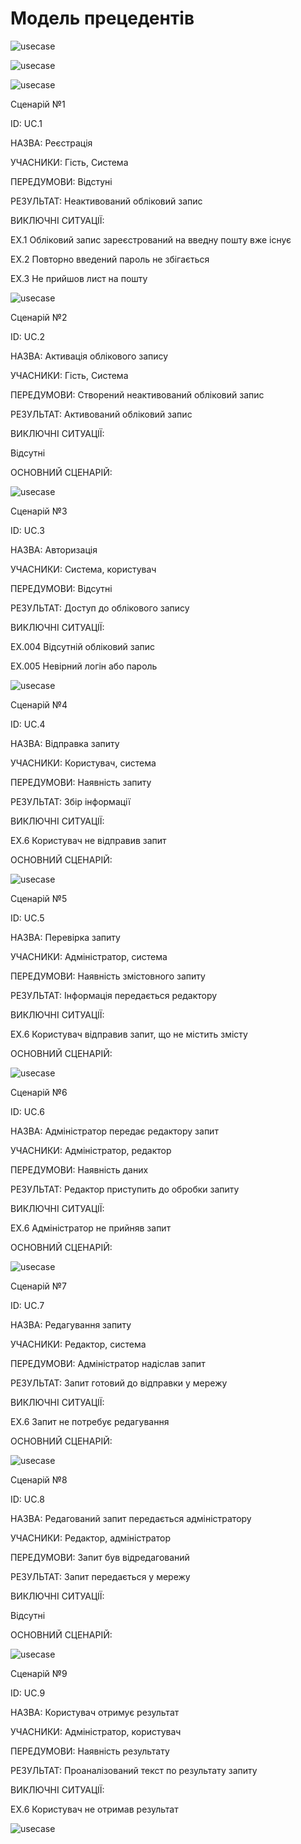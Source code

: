 # Модель прецедентів
![usecase](http://www.plantuml.com/plantuml/png/VLAnJW915EptApPOKt07BQ7p0uoTpGMN2Z7XeBCumA05yOmQJ4oCXJzmEIMWAFp2spzothBURR7GtSxCcvdTTwru4FK7mukkYDg3oxwiqAEUwv4Uwrb5Hh4iZuNWXJOwePL19vHJfc-Cr4S88Nomh0whLqt77BfXhDfHh13m34b22_rakCGEZOr5Qg9EZckE_WrQwEc3rZgbNprXhQGbPO0oW3C6ptfIp_5nRUhym76Az3j9MnmtKe-CIywDR4OWZvJgT9HoiXxWyMb6ChHQbKbRFjZ1qBtDEtlI5ojtz6dDPGklDRT3lzIg0kd8NlaUg7px_uRaIaDFqIa_7byL5qgTYaZ9xLZTaT_3415Wbn9p2_hUxSjA6qM2A9V6MspoBZnOuC72VJz3bsayYvzbBjZ36J8yHDOFaGtHKhrp_Fr_)

![usecase](http://www.plantuml.com/plantuml/png/bP9FJeOm5CJtFKN3oc_nBGJS6YxX0OYoyqy2k2zSG5UuKgu0IcCLn2lCkv7l4N7Nf6wQTEOthzEcMLNdPNr_Swtoo_gkr14UCM6X3b_KKKCj6GpKOYKJwRpIVbkf23rl7JxOV63HQRnZm3SSjLluvA8gJW_CFRCyoG3C67naB6GFImOMhqmRE1-R2FkorN5OzfahHZAoOeQLnffrYqzgnFyBfn9-mlXxrDk_mcS7fVoFee_7y_tQ0LGSH2L1L1f2IVsikBtY3_03)

![usecase](http://www.plantuml.com/plantuml/png/ZPCzJiD048NxFSKe5IvMmYb8QAnSWWDO91q_Kknq5C4S08aY3GY96vXWWucDSuNP6_56newrMAiKMMNdlMyzyxoUHN6uZ5VNLogyZ6-NDE8Npla7lum_EJVh4OKHsSNE_6msg7_mrcpClKaQirLKQiHl9k4jrsRD1VuLX2Kbc5BEnCGbfsqzvnqesOXENFCxCAoeFyW3wEGYMfnvEFNL978YLmtTzvRICAJltf4TFF46MWAsbssBILCr7BBTTUXKq2SCcF4UtXI68t2IGRcIN9fC10K6Vs-cSqyfEsdIAntyJUmG9ovnwXBnqA4a4Hb_OQqmLMaUGHnoxBNidtf2Tx4Nrbiy67r7S4UzD7-CJksxHLe7RICEqNU9uy7Ov_ek-7-LPukREJuM-WK0)

Сценарій №1

ID: UC.1

НАЗВА: Реєстрація

УЧАСНИКИ: Гість, Система

ПЕРЕДУМОВИ: Відстуні

РЕЗУЛЬТАТ: Неактивований обліковий запис

ВИКЛЮЧНІ СИТУАЦІЇ:

EХ.1 Обліковий запис зареєстрований на введну пошту вже існує

EХ.2 Повторно введений пароль не збігається

EХ.3 Не прийшов лист на пошту  

![usecase](http://www.plantuml.com/plantuml/png/fPDFJi9G4CRtdE85jyP4tLbZs7W7jnX1JHGCrbqN22Iw83On11AZCTpWYHHhIyiLPcxartbGAOAIsEGbVVFdDzDlfeLhkrYpRoulSWuzKSnrylcM6zoa0Mc-St9g-aXSUjjJz09_8ucc06yTHH5fXVU8OffGm4sLfnvf43tk2BC-fKeMktbBS0xrJKtoQ4pQMQX1Gw5pIveR0mjBoAwY3pWdA3P0IGydOjSGbt-9cWS_mXW3v2EWhP0UuWH9ZnGB2cN0vli4a2R2f2KYvFPcvgPC9zoGmf30-bMgzLLghw7IAtAHZ_9TPBiPjRxxg5JjaggTdvxPQgDSBk99NVl71ugUqT48ElY9D1dNuT7Mzg9X9pMKAYV2dk-eZpv1GJSFPZCyqecy1ewZOVFfK-7o1lsw58WPfjbSyR7MQYGo8XecOnUTMaBGHlu5ACuxnNDOYF9Znp0Qdq8pdD08BGkzR0lKR0Evnpq4eD1GciCKu1bbb_7Vqk-kLbfU_lnlgrTMhe1S_EHV)

Сценарій №2

ID: UC.2

НАЗВА: Активація облікового запису

УЧАСНИКИ: Гість, Система

ПЕРЕДУМОВИ: Створений неактивований обліковий запис

РЕЗУЛЬТАТ: Активований обліковий запис

ВИКЛЮЧНІ СИТУАЦІЇ:

Відсутні

ОСНОВНИЙ СЦЕНАРІЙ:

![usecase](http://www.plantuml.com/plantuml/png/XP11Ze9044NtdABFCMouoYGpknarYhjU2CJemaHZZ0iJOxn1G-o88725NpUoYZO4Lx0gglz_lwg2MVWz3UV_Vvx62JKja5D4CIN8O6YbFVN-MbttzwLmWMMrfILgt92pPwDGmIWqp5aBm-_hztHaNI49BVkWKBgm3zcPdsBfet2Y3XcniOJXHaLRvz6uEWGidZ2w3zfnLYnPb0YcHegIHoYuohZzKBWph16_FxXNfcG0WRWy1-09aJApWkrlqHQ3vnnFV2_u7VtmxLy0)

Сценарій №3

ID: UC.3

НАЗВА: Авторизація

УЧАСНИКИ: Система, користувач

ПЕРЕДУМОВИ: Відсутні

РЕЗУЛЬТАТ: Доступ до облікового запису

ВИКЛЮЧНІ СИТУАЦІЇ:

EХ.004 Відсутній обліковий запис

EХ.005 Невірний логін або пароль 

![usecase](http://www.plantuml.com/plantuml/png/ZPBFIiD04CRlUOgXtZtfnOZquZjuhTYgeAtKUCiXjegNGg183gA8-08nDfh-oUOLldaZFrQRcbB_B0HcPsP_-tsPhPzxZQvtSNhY-BY3qG2PNcfF-qWGwutloDUoVULkI_30UW_ineJHhI17B8np61IOQ5zg6EgrHXZLN7lGnzCd7IbcYFqb6aQMerTMnem0PgOQ2jvPB8XD24_vvHhEYQiqotVma4b3KCQ6WM3ApIirvQAH41hpjE4j0_TNRrLRpqY862jR_c7j4Qa6pFEC1XfMB2vkRNUyfdIF3uyyMMkr6bnbQNj_Ht0FWpVApq0_bTBktlh6ScApJ3JR1vQzIX4dXe9HJ2P_T3b4WnVk8xesh6GOpqT0Yml5FmH_lgFEcUlKAOkFxWC0)

Сценарій №4 

ID: UC.4

НАЗВА: Відправка запиту 

УЧАСНИКИ: Користувач, система

ПЕРЕДУМОВИ: Наявність запиту

РЕЗУЛЬТАТ: Збір інформації

ВИКЛЮЧНІ СИТУАЦІЇ:

EX.6 Користувач не відправив запит


ОСНОВНИЙ СЦЕНАРІЙ:

![usecase]()


Сценарій №5

ID: UC.5

НАЗВА: Перевірка запиту

УЧАСНИКИ: Адміністратор, система

ПЕРЕДУМОВИ: Наявність змістовного запиту

РЕЗУЛЬТАТ: Інформація передається редактору

ВИКЛЮЧНІ СИТУАЦІЇ:

EX.6 Користувач відправив запит, що не містить змісту

ОСНОВНИЙ СЦЕНАРІЙ:

![usecase]()


Сценарій №6

ID: UC.6

НАЗВА: Адміністратор передає редактору запит

УЧАСНИКИ: Адміністратор, редактор

ПЕРЕДУМОВИ: Наявність даних

РЕЗУЛЬТАТ: Редактор приступить до обробки запиту

ВИКЛЮЧНІ СИТУАЦІЇ:

EX.6 Адміністратор не прийняв запит

ОСНОВНИЙ СЦЕНАРІЙ:


![usecase]()


Сценарій №7

ID: UC.7

НАЗВА: Редагування запиту

УЧАСНИКИ: Редактор, система

ПЕРЕДУМОВИ: Адміністратор надіслав запит

РЕЗУЛЬТАТ: Запит готовий до відправки у мережу

ВИКЛЮЧНІ СИТУАЦІЇ:

EX.6 Запит не потребує редагування

ОСНОВНИЙ СЦЕНАРІЙ:


![usecase]()


Сценарій №8

ID: UC.8

НАЗВА: Редагований запит передається адміністратору

УЧАСНИКИ: Редактор, адміністратор

ПЕРЕДУМОВИ: Запит був відредагований

РЕЗУЛЬТАТ: Запит передається у мережу

ВИКЛЮЧНІ СИТУАЦІЇ:

Відсутні

ОСНОВНИЙ СЦЕНАРІЙ:


![usecase]()



Сценарій №9

ID: UC.9

НАЗВА: Користувач отримує результат

УЧАСНИКИ: Адміністратор, користувач

ПЕРЕДУМОВИ: Наявність результату

РЕЗУЛЬТАТ: Проаналізований текст по результату запиту

ВИКЛЮЧНІ СИТУАЦІЇ:

EX.6 Користувач не отримав результат

![usecase]()


